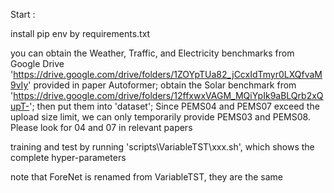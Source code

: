Start :

install pip env by requirements.txt

you can obtain the Weather, Traffic, and Electricity benchmarks from Google Drive 'https://drive.google.com/drive/folders/1ZOYpTUa82_jCcxIdTmyr0LXQfvaM9vIy' provided in paper Autoformer; obtain the Solar benchmark from 'https://drive.google.com/drive/folders/12ffxwxVAGM_MQiYpIk9aBLQrb2xQupT-'; then put them into 'dataset'; Since PEMS04 and PEMS07 exceed the upload size limit, we can only temporarily provide PEMS03 and PEMS08. Please look for 04 and 07 in relevant papers

training and test by running 'scripts\VariableTST\xxx.sh', which shows the complete hyper-parameters

note that ForeNet is renamed from VariableTST, they are the same
